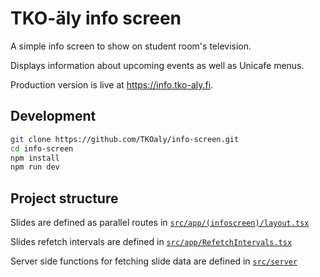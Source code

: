 # TKO-äly info screen

A simple info screen to show on student room's television.

Displays information about upcoming events as well as Unicafe menus.

Production version is live at https://info.tko-aly.fi.

## Development

```bash
git clone https://github.com/TKOaly/info-screen.git
cd info-screen
npm install
npm run dev
```

## Project structure

Slides are defined as parallel routes in [`src/app/(infoscreen)/layout.tsx`](<src/app/(infoscreen)/layout.tsx>)

Slides refetch intervals are defined in [`src/app/RefetchIntervals.tsx`](src/app/RefetchIntervals.tsx)

Server side functions for fetching slide data are defined in [`src/server`](src/server)
